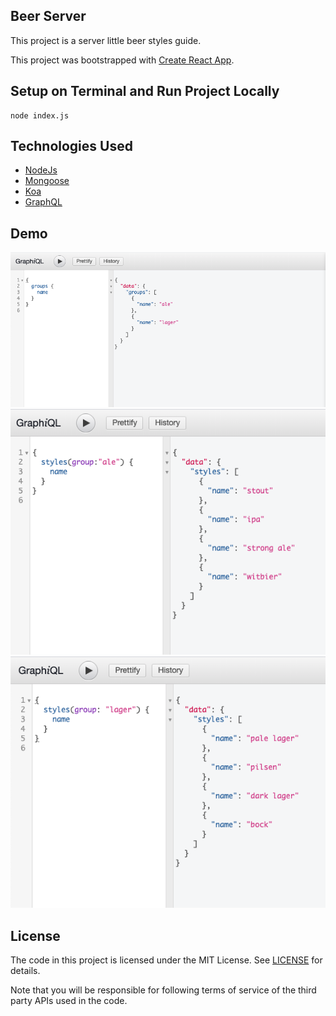 ## Beer Server
This project is a server little beer styles guide. 

This project was bootstrapped with [Create React App](https://github.com/facebookincubator/create-react-app).

## Setup on Terminal and Run Project Locally
```terminal
node index.js
```

## Technologies Used
* [NodeJs](https://nodejs.org/en/)
* [Mongoose](https://mongoosejs.com/)
* [Koa](https://koajs.com/)
* [GraphQL](https://graphql.org/)

## Demo
![Groups](groups.png)
![Ales Beer](ale.png)
![Lagers Beer](lager.png)




## License

The code in this project is licensed under the MIT License. See [LICENSE](LICENSE) for details.

Note that you will be responsible for following terms of service of the third party APIs used in the code. 




